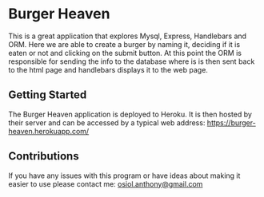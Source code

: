 # Burger Heaven

This is a great application that explores Mysql, Express, Handlebars and ORM. Here we are able to create a burger by naming it, deciding if it is eaten or not and clicking on the submit button. At this point the ORM is responsible for sending the info to the database where is is then sent back to the html page and handlebars displays it to the web page.

## Getting Started

The Burger Heaven application is deployed to Heroku. It is then hosted by their server and can be accessed by a typical web address: https://burger-heaven.herokuapp.com/

## Contributions

If you have any issues with this program or have ideas about making it easier to use please contact me: osiol.anthony@gmail.com
